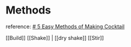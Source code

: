 # Methods

reference: [# 5 Easy Methods of Making Cocktail](https://www.hotelmanagementtips.com/methods-of-making-cocktail/)

[[Build]]
[[Shake]] | [[dry shake]]
[[Stir]]